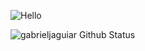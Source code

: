 ![Hello](https://media.giphy.com/media/3ornk57KwDXf81rjWM/giphy.gif)

![gabrieljaguiar Github Status](https://github-readme-stats.vercel.app/api?username=gabrieljaguiar&show_icons=true&theme=vision-friendly-dark)

